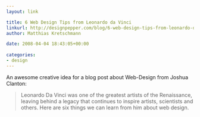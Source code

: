```yaml
---
layout: link

title: 6 Web Design Tips from Leonardo da Vinci
linkurl: http://designpepper.com/blog/6-web-design-tips-from-leonardo-da-vinci
author: Matthias Kretschmann

date: 2008-04-04 18:43:05+00:00
  
categories:
- design
---
```


An awesome creative idea for a blog post about Web-Design from Joshua Clanton:

> Leonardo Da Vinci was one of the greatest artists of the Renaissance, leaving behind a legacy that continues to inspire artists, scientists and others. Here are six things we can learn from him about web design.
